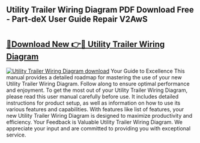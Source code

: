 ## Utility Trailer Wiring Diagram PDF Download Free - Part-deX User Guide Repair V2AwS

# <h2><a href="http://dfl7ki.blite.top/?on=Utility+Trailer+Wiring+Diagram">🔗Download New 👉🔴 Utility Trailer Wiring Diagram</a></h2>

[![Utility Trailer Wiring Diagram download](https://i.imgur.com/lujVjoI.png)](http://dfl7ki.blite.top/?on=Utility+Trailer+Wiring+Diagram)
Your Guide to Excellence This manual provides a detailed roadmap for mastering the use of your new Utility Trailer Wiring Diagram. Follow along to ensure optimal performance and enjoyment. To get the most out of your Utility Trailer Wiring Diagram, please read this user manual carefully before use. It includes detailed instructions for product setup, as well as information on how to use its various features and capabilities. With features like list of features, your new Utility Trailer Wiring Diagram is designed to maximize productivity and efficiency. Your Feedback is Valuable Utility Trailer Wiring Diagram. We appreciate your input and are committed to providing you with exceptional service.
